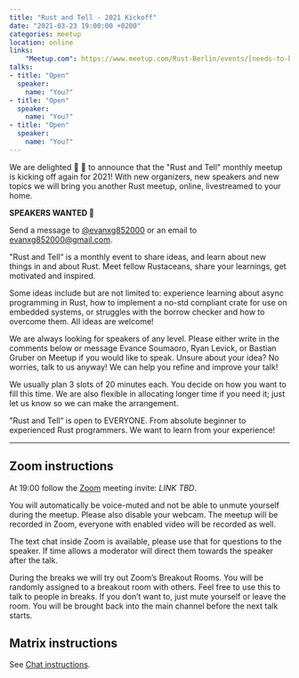 ```yaml
---
title: "Rust and Tell - 2021 Kickoff"
date: "2021-03-23 19:00:00 +0200"
categories: meetup
location: online
links:
    "Meetup.com": https://www.meetup.com/Rust-Berlin/events/[needs-to-be-created]/
talks:
- title: "Open"
  speaker:
    name: "You?"
- title: "Open"
  speaker:
    name: "You?"
- title: "Open"
  speaker:
    name: "You?"
---
```


We are delighted 🥳 🎉 to announce that the "Rust and Tell" monthly meetup is kicking off again for 2021!
With new organizers, new speakers and new topics we will bring you another Rust meetup, online, livestreamed to your home.

**SPEAKERS WANTED 🙏**

Send a message to [@evanxg852000](https://twitter.com/evanxg852000) or an email to [evanxg852000@gmail.com](mailto:evanxg852000@gmail.com).
 
"Rust and Tell“ is a monthly event to share ideas, and learn about new things in and about Rust. Meet fellow Rustaceans, share your learnings, get motivated and inspired.

Some ideas include but are not limited to: experience learning about async programming in Rust, how to implement a no-std compliant crate for use on embedded systems, or struggles with the borrow checker and how to overcome them. All ideas are welcome!

We are always looking for speakers of any level. Please either write in the comments below or message Evance Soumaoro, Ryan Levick, or Bastian Gruber on Meetup if you would like to speak. Unsure about your idea? No worries, talk to us anyway! We can help you refine and improve your talk!

We usually plan 3 slots of 20 minutes each. You decide on how you want to fill this time. We are also flexible in allocating longer time if you need it; just let us know so we can make the arrangement.

"Rust and Tell“ is open to EVERYONE. From absolute beginner to experienced Rust programmers. We want to learn from your experience!

---

## Zoom instructions

At 19:00 follow the [Zoom][] meeting invite: _LINK TBD_.

[Zoom]: https://zoom.us/

You will automatically be voice-muted and not be able to unmute yourself during the meetup.
Please also disable your webcam.
The meetup will be recorded in Zoom, everyone with enabled video will be recorded as well.

The text chat inside Zoom is available, please use that for questions to the speaker. If time allows a moderator will direct them towards the speaker after the talk.

During the breaks we will try out Zoom’s Breakout Rooms.
You will be randomly assigned to a breakout room with others.
Feel free to use this to talk to people in breaks. If you don’t want to, just mute yourself or leave the room.
You will be brought back into the main channel before the next talk starts.

## Matrix instructions

See [Chat instructions](/chat/).